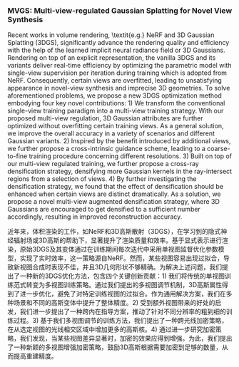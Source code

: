 ### MVGS: Multi-view-regulated Gaussian Splatting for Novel View Synthesis

Recent works in volume rendering, \textit{e.g.} NeRF and 3D Gaussian Splatting (3DGS), significantly advance the rendering quality and efficiency with the help of the learned implicit neural radiance field or 3D Gaussians. Rendering on top of an explicit representation, the vanilla 3DGS and its variants deliver real-time efficiency by optimizing the parametric model with single-view supervision per iteration during training which is adopted from NeRF. Consequently, certain views are overfitted, leading to unsatisfying appearance in novel-view synthesis and imprecise 3D geometries. To solve aforementioned problems, we propose a new 3DGS optimization method embodying four key novel contributions: 1) We transform the conventional single-view training paradigm into a multi-view training strategy. With our proposed multi-view regulation, 3D Gaussian attributes are further optimized without overfitting certain training views. As a general solution, we improve the overall accuracy in a variety of scenarios and different Gaussian variants. 2) Inspired by the benefit introduced by additional views, we further propose a cross-intrinsic guidance scheme, leading to a coarse-to-fine training procedure concerning different resolutions. 3) Built on top of our multi-view regulated training, we further propose a cross-ray densification strategy, densifying more Gaussian kernels in the ray-intersect regions from a selection of views. 4) By further investigating the densification strategy, we found that the effect of densification should be enhanced when certain views are distinct dramatically. As a solution, we propose a novel multi-view augmented densification strategy, where 3D Gaussians are encouraged to get densified to a sufficient number accordingly, resulting in improved reconstruction accuracy.

近年来，体积渲染的工作，如NeRF和3D高斯散射（3DGS），在学习到的隐式神经辐射场或3D高斯的帮助下，显著提升了渲染质量和效率。基于显式表示进行渲染，原始3DGS及其变体通过在训练期间每次迭代中采用单视图监督优化参数模型，实现了实时效率，这一策略源自NeRF。然而，某些视图容易出现过拟合，导致新视图合成时表现不佳，并且3D几何形状不够精确。为解决上述问题，我们提出了一种新的3DGS优化方法，包含四个关键创新贡献：1) 我们将传统的单视图训练范式转变为多视图训练策略。通过我们提出的多视图调节机制，3D高斯属性得到了进一步优化，避免了对特定训练视图的过拟合。作为通用解决方案，我们在多种场景和不同的高斯变体中提升了整体精度。2) 受到额外视图带来的好处的启发，我们进一步提出了一种跨内在指导方案，推动了针对不同分辨率的粗到细的训练过程。3) 基于我们多视图调节的训练方法，我们提出了一种跨光线加密策略，在从选定视图的光线相交区域中增加更多的高斯核。4) 通过进一步研究加密策略，我们发现，当某些视图差异显著时，加密的效果应得到增强。为此，我们提出了一种新颖的多视图增强加密策略，鼓励3D高斯根据需要加密到足够的数量，从而提高重建精度。
